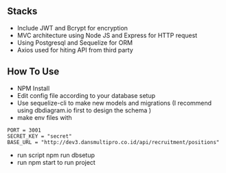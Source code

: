 ## Stacks
- Include JWT and Bcrypt for encryption
- MVC architecture using Node JS and Express for HTTP request
- Using Postgresql and Sequelize for ORM
- Axios used for hiting API from third party

## How To Use
- NPM Install
- Edit config file according to your database setup
- Use sequelize-cli to make new models and migrations (I recommend using dbdiagram.io first to design the schema )
- make env files with

```
PORT = 3001
SECRET_KEY = "secret"
BASE_URL = "http://dev3.dansmultipro.co.id/api/recruitment/positions"
```

- run script npm run dbsetup
- run npm start to run project